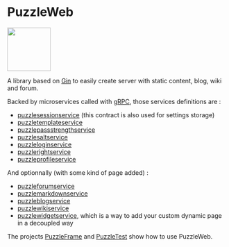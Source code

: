 # PuzzleWeb

<img src="https://github.com/dvaumoron/puzzleweb/raw/main/defaultData/static/images/puzzlelogo.jpg" width="100">

A library based on [Gin](https://gin-gonic.com/) to easily create server with static content, blog, wiki and forum.

Backed by microservices called with [gRPC](https://grpc.io/), those services definitions are :
- [puzzlesessionservice](https://github.com/dvaumoron/puzzlesessionservice) (this contract is also used for settings storage)
- [puzzletemplateservice](https://github.com/dvaumoron/puzzletemplateservice)
- [puzzlepassstrengthservice](https://github.com/dvaumoron/puzzlepassstrengthservice)
- [puzzlesaltservice](https://github.com/dvaumoron/puzzlesaltservice)
- [puzzleloginservice](https://github.com/dvaumoron/puzzleloginservice)
- [puzzlerightservice](https://github.com/dvaumoron/puzzlerightservice)
- [puzzleprofileservice](https://github.com/dvaumoron/puzzleprofileservice)

And optionnally (with some kind of page added) :
- [puzzleforumservice](https://github.com/dvaumoron/puzzleforumservice)
- [puzzlemarkdownservice](https://github.com/dvaumoron/puzzlemarkdownservice)
- [puzzleblogservice](https://github.com/dvaumoron/puzzleblogservice)
- [puzzlewikiservice](https://github.com/dvaumoron/puzzlewikiservice)
- [puzzlewidgetservice](https://github.com/dvaumoron/puzzlewidgetservice), which is a way to add your custom dynamic page in a decoupled way

The projects [PuzzleFrame](https://github.com/dvaumoron/puzzleframe) and [PuzzleTest](https://github.com/dvaumoron/puzzletest) show how to use PuzzleWeb.
